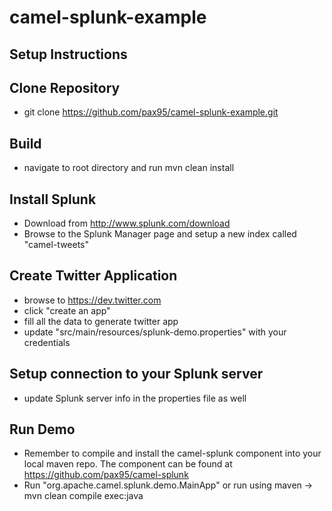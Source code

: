 camel-splunk-example
====================
## Setup Instructions

## Clone Repository

*  git clone https://github.com/pax95/camel-splunk-example.git

## Build

*  navigate to root directory and run mvn clean install

## Install Splunk

*  Download from http://www.splunk.com/download
*  Browse to the Splunk Manager page and setup a new index called "camel-tweets"

## Create Twitter Application

*  browse to https://dev.twitter.com
*  click "create an app"
*  fill all the data to generate twitter app
*  update "src/main/resources/splunk-demo.properties" with your credentials

## Setup connection to your Splunk server

* update Splunk server info in the properties file as well

## Run Demo
* Remember to compile and install the camel-splunk component into your local maven repo.
The component can be found at https://github.com/pax95/camel-splunk 
* Run "org.apache.camel.splunk.demo.MainApp" or run using maven -> mvn clean compile exec:java	

